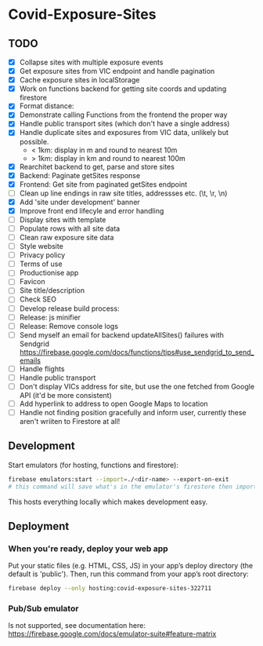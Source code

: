 # Covid-Exposure-Sites

## TODO

- [x] Collapse sites with multiple exposure events
- [x] Get exposure sites from VIC endpoint and handle pagination
- [x] Cache exposure sites in localStorage
- [x] Work on functions backend for getting site coords and updating firestore
- [x] Format distance:
- [x] Demonstrate calling Functions from the frontend the proper way
- [x] Handle public transport sites (which don't have a single address)
- [x] Handle duplicate sites and exposures from VIC data, unlikely but possible.
  - < 1km: display in m and round to nearest 10m
  - \> 1km: display in km and round to nearest 100m
- [x] Rearchitet backend to get, parse and store sites
- [x] Backend: Paginate getSites response
- [x] Frontend: Get site from paginated getSites endpoint
- [ ] Clean up line endings in raw site titles, addressses etc. (\t, \r, \n)
- [x] Add 'site under development' banner
- [x] Improve front end lifecyle and error handling
- [ ] Display sites with template
- [ ] Populate rows with all site data
- [ ] Clean raw exposure site data
- [ ] Style website
- [ ] Privacy policy
- [ ] Terms of use
- [ ] Productionise app
- [ ] Favicon
- [ ] Site title/description
- [ ] Check SEO
- [ ] Develop release build process:
- [ ] Release: js minifier
- [ ] Release: Remove console logs
- [ ] Send myself an email for backend updateAllSites() failures with Sendgrid https://firebase.google.com/docs/functions/tips#use_sendgrid_to_send_emails
- [ ] Handle flights
- [ ] Handle public transport
- [ ] Don't display VICs address for site, but use the one fetched from Google API (it'd be more consistent)
- [ ] Add hyperlink to address to open Google Maps to location
- [ ] Handle not finding position gracefully and inform user, currently these aren't wriiten to Firestore at all!

## Development

Start emulators (for hosting, functions and firestore):

```bash
firebase emulators:start --import=./<dir-name> --export-on-exit
# this command will save what's in the emulator's firestore then import it when it starts again
```

This hosts everything locally which makes development easy.

## Deployment

### When you're ready, deploy your web app

Put your static files (e.g. HTML, CSS, JS) in your app’s deploy directory (the default is 'public'). Then, run this command from your app’s root directory:

```bash
firebase deploy --only hosting:covid-exposure-sites-322711
```

### Pub/Sub emulator

Is not supported, see documentation here: <https://firebase.google.com/docs/emulator-suite#feature-matrix>
